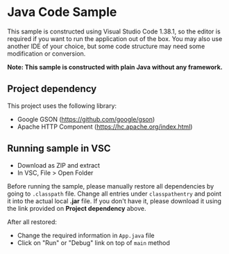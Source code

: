 # Java Code Sample

This sample is constructed using Visual Studio Code 1.38.1, so the editor is required if you want to run the application out of the box. You may also use another IDE of your choice, but some code structure may need some modification or conversion.

__Note: This sample is constructed with plain Java without any framework.__

## Project dependency
This project uses the following library:
- Google GSON (https://github.com/google/gson)
- Apache HTTP Component (https://hc.apache.org/index.html)

## Running sample in VSC

- Download as ZIP and extract
- In VSC, File > Open Folder

Before running the sample, please manually restore all dependencies by going to <code>.classpath</code> file. Change all entries under <code>classpathentry</code> and point it into the actual local __.jar__ file. If you don't have it, please download it using the link provided on __Project dependency__ above.

After all restored:

- Change the required information in <code>App.java</code> file
- Click on "Run" or "Debug" link on top of <code>main</code> method
